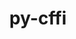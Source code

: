 ---
title: "py-cffi"
layout: cache
categories: [package, develop-2024-02-04]
meta: {"versions": ["1.15.1"], "compilers": ["apple-clang@=15.0.0", "cce@=15.0.1", "gcc@=11.1.0", "gcc@=11.4.0", "gcc@=7.3.1", "gcc@=7.5.0", "gcc@=9.4.0", "oneapi@=2024.0.0"], "oss": ["amzn2", "rhel8", "ubuntu18.04", "ubuntu20.04", "ubuntu22.04", "ventura"], "platforms": ["darwin", "linux"], "targets": ["aarch64", "neoverse_n1", "neoverse_v1", "neoverse_v2", "ppc64le", "x86_64_v3", "zen4"], "stacks": ["aws-isc", "aws-isc-aarch64", "data-vis-sdk", "e4s", "e4s-cray-rhel", "e4s-neoverse-v2", "e4s-neoverse_v1", "e4s-oneapi", "e4s-power", "ml-darwin-aarch64-mps", "ml-linux-x86_64-cpu", "ml-linux-x86_64-cuda", "ml-linux-x86_64-rocm", "radiuss", "root"], "num_specs": 25, "num_specs_by_stack": {"root": 25, "ml-darwin-aarch64-mps": 1, "aws-isc-aarch64": 2, "aws-isc": 1, "e4s-cray-rhel": 1, "radiuss": 1, "e4s-neoverse_v1": 3, "e4s-power": 3, "data-vis-sdk": 2, "e4s-neoverse-v2": 3, "e4s": 4, "ml-linux-x86_64-cuda": 1, "ml-linux-x86_64-rocm": 1, "ml-linux-x86_64-cpu": 1, "e4s-oneapi": 3}}
spec_details: [{"hash": "2pkv5d4fqcv4hvfocllq7kcxgzncxrn5", "compiler": "apple-clang@=15.0.0", "versions": ["1.15.1"], "os": "ventura", "platform": "darwin", "target": "aarch64", "variants": ["build_system=python_pip"], "stacks": ["root", "ml-darwin-aarch64-mps"], "size": "-", "tarball": "https://binaries.spack.io/develop-2024-02-04/build_cache/darwin-ventura-aarch64/apple-clang-15.0.0/py-cffi-1.15.1/darwin-ventura-aarch64-apple-clang-15.0.0-py-cffi-1.15.1-2pkv5d4fqcv4hvfocllq7kcxgzncxrn5.spack"}, {"hash": "xvcmcbz5k3av6ladqgoy6qv4rts26pov", "compiler": "gcc@=7.3.1", "versions": ["1.15.1"], "os": "amzn2", "platform": "linux", "target": "aarch64", "variants": ["build_system=python_pip"], "stacks": ["aws-isc-aarch64", "root"], "size": "-", "tarball": "https://binaries.spack.io/develop-2024-02-04/build_cache/linux-amzn2-aarch64/gcc-7.3.1/py-cffi-1.15.1/linux-amzn2-aarch64-gcc-7.3.1-py-cffi-1.15.1-xvcmcbz5k3av6ladqgoy6qv4rts26pov.spack"}, {"hash": "dzlulyhrbwcaoegyyt2zlmtm2rbi7lro", "compiler": "gcc@=7.3.1", "versions": ["1.15.1"], "os": "amzn2", "platform": "linux", "target": "neoverse_n1", "variants": ["build_system=python_pip"], "stacks": ["aws-isc-aarch64", "root"], "size": "-", "tarball": "https://binaries.spack.io/develop-2024-02-04/build_cache/linux-amzn2-neoverse_n1/gcc-7.3.1/py-cffi-1.15.1/linux-amzn2-neoverse_n1-gcc-7.3.1-py-cffi-1.15.1-dzlulyhrbwcaoegyyt2zlmtm2rbi7lro.spack"}, {"hash": "aqazoancgzt3hilm36eb7p6s7wolfebe", "compiler": "gcc@=7.3.1", "versions": ["1.15.1"], "os": "amzn2", "platform": "linux", "target": "x86_64_v3", "variants": ["build_system=python_pip"], "stacks": ["aws-isc", "root"], "size": "-", "tarball": "https://binaries.spack.io/develop-2024-02-04/build_cache/linux-amzn2-x86_64_v3/gcc-7.3.1/py-cffi-1.15.1/linux-amzn2-x86_64_v3-gcc-7.3.1-py-cffi-1.15.1-aqazoancgzt3hilm36eb7p6s7wolfebe.spack"}, {"hash": "of24llzxpiok43awrg44y5ytecgqamp2", "compiler": "cce@=15.0.1", "versions": ["1.15.1"], "os": "rhel8", "platform": "linux", "target": "zen4", "variants": ["build_system=python_pip"], "stacks": ["e4s-cray-rhel", "root"], "size": "-", "tarball": "https://binaries.spack.io/develop-2024-02-04/build_cache/linux-rhel8-zen4/cce-15.0.1/py-cffi-1.15.1/linux-rhel8-zen4-cce-15.0.1-py-cffi-1.15.1-of24llzxpiok43awrg44y5ytecgqamp2.spack"}, {"hash": "qv6qpdo6ebjw5pkqcl37u55yuwk35c37", "compiler": "gcc@=7.5.0", "versions": ["1.15.1"], "os": "ubuntu18.04", "platform": "linux", "target": "x86_64_v3", "variants": ["build_system=python_pip"], "stacks": ["root", "radiuss"], "size": "-", "tarball": "https://binaries.spack.io/develop-2024-02-04/build_cache/linux-ubuntu18.04-x86_64_v3/gcc-7.5.0/py-cffi-1.15.1/linux-ubuntu18.04-x86_64_v3-gcc-7.5.0-py-cffi-1.15.1-qv6qpdo6ebjw5pkqcl37u55yuwk35c37.spack"}, {"hash": "kszud7lzjqbwxfmp3qb2rpxshlmalm6f", "compiler": "gcc@=11.4.0", "versions": ["1.15.1"], "os": "ubuntu20.04", "platform": "linux", "target": "neoverse_v1", "variants": ["build_system=python_pip"], "stacks": ["e4s-neoverse_v1", "root"], "size": "-", "tarball": "https://binaries.spack.io/develop-2024-02-04/build_cache/linux-ubuntu20.04-neoverse_v1/gcc-11.4.0/py-cffi-1.15.1/linux-ubuntu20.04-neoverse_v1-gcc-11.4.0-py-cffi-1.15.1-kszud7lzjqbwxfmp3qb2rpxshlmalm6f.spack"}, {"hash": "zw52cjnvy4vzx32x5kgoij45g63adfxf", "compiler": "gcc@=11.4.0", "versions": ["1.15.1"], "os": "ubuntu20.04", "platform": "linux", "target": "neoverse_v1", "variants": ["build_system=python_pip"], "stacks": ["e4s-neoverse_v1", "root"], "size": "-", "tarball": "https://binaries.spack.io/develop-2024-02-04/build_cache/linux-ubuntu20.04-neoverse_v1/gcc-11.4.0/py-cffi-1.15.1/linux-ubuntu20.04-neoverse_v1-gcc-11.4.0-py-cffi-1.15.1-zw52cjnvy4vzx32x5kgoij45g63adfxf.spack"}, {"hash": "lqih6vsz7llrl4tjp77praodhtm4l7r6", "compiler": "gcc@=11.4.0", "versions": ["1.15.1"], "os": "ubuntu20.04", "platform": "linux", "target": "neoverse_v1", "variants": ["build_system=python_pip"], "stacks": ["e4s-neoverse_v1", "root"], "size": "-", "tarball": "https://binaries.spack.io/develop-2024-02-04/build_cache/linux-ubuntu20.04-neoverse_v1/gcc-11.4.0/py-cffi-1.15.1/linux-ubuntu20.04-neoverse_v1-gcc-11.4.0-py-cffi-1.15.1-lqih6vsz7llrl4tjp77praodhtm4l7r6.spack"}, {"hash": "sklur7uhtoegei6pdrr7lzwhl7drixeh", "compiler": "gcc@=9.4.0", "versions": ["1.15.1"], "os": "ubuntu20.04", "platform": "linux", "target": "ppc64le", "variants": ["build_system=python_pip"], "stacks": ["e4s-power", "root"], "size": "-", "tarball": "https://binaries.spack.io/develop-2024-02-04/build_cache/linux-ubuntu20.04-ppc64le/gcc-9.4.0/py-cffi-1.15.1/linux-ubuntu20.04-ppc64le-gcc-9.4.0-py-cffi-1.15.1-sklur7uhtoegei6pdrr7lzwhl7drixeh.spack"}, {"hash": "ami5wquecghmjwbh466b6yu7et47isv3", "compiler": "gcc@=9.4.0", "versions": ["1.15.1"], "os": "ubuntu20.04", "platform": "linux", "target": "ppc64le", "variants": ["build_system=python_pip"], "stacks": ["e4s-power", "root"], "size": "-", "tarball": "https://binaries.spack.io/develop-2024-02-04/build_cache/linux-ubuntu20.04-ppc64le/gcc-9.4.0/py-cffi-1.15.1/linux-ubuntu20.04-ppc64le-gcc-9.4.0-py-cffi-1.15.1-ami5wquecghmjwbh466b6yu7et47isv3.spack"}, {"hash": "4b2n7y7vbvkdouk43crvsztbkbsuz4cw", "compiler": "gcc@=9.4.0", "versions": ["1.15.1"], "os": "ubuntu20.04", "platform": "linux", "target": "ppc64le", "variants": ["build_system=python_pip"], "stacks": ["e4s-power", "root"], "size": "-", "tarball": "https://binaries.spack.io/develop-2024-02-04/build_cache/linux-ubuntu20.04-ppc64le/gcc-9.4.0/py-cffi-1.15.1/linux-ubuntu20.04-ppc64le-gcc-9.4.0-py-cffi-1.15.1-4b2n7y7vbvkdouk43crvsztbkbsuz4cw.spack"}, {"hash": "x4zvrn62amadv6jtswnm5ldaudbngizl", "compiler": "gcc@=11.1.0", "versions": ["1.15.1"], "os": "ubuntu20.04", "platform": "linux", "target": "x86_64_v3", "variants": ["build_system=python_pip"], "stacks": ["data-vis-sdk", "root"], "size": "-", "tarball": "https://binaries.spack.io/develop-2024-02-04/build_cache/linux-ubuntu20.04-x86_64_v3/gcc-11.1.0/py-cffi-1.15.1/linux-ubuntu20.04-x86_64_v3-gcc-11.1.0-py-cffi-1.15.1-x4zvrn62amadv6jtswnm5ldaudbngizl.spack"}, {"hash": "5yghp7h4qlxjwmdvqkjiebcql2jdn4bm", "compiler": "gcc@=11.1.0", "versions": ["1.15.1"], "os": "ubuntu20.04", "platform": "linux", "target": "x86_64_v3", "variants": ["build_system=python_pip"], "stacks": ["data-vis-sdk", "root"], "size": "-", "tarball": "https://binaries.spack.io/develop-2024-02-04/build_cache/linux-ubuntu20.04-x86_64_v3/gcc-11.1.0/py-cffi-1.15.1/linux-ubuntu20.04-x86_64_v3-gcc-11.1.0-py-cffi-1.15.1-5yghp7h4qlxjwmdvqkjiebcql2jdn4bm.spack"}, {"hash": "zpfxc6iu4p6s532nqv6hnbx63cagbsm3", "compiler": "gcc@=11.4.0", "versions": ["1.15.1"], "os": "ubuntu22.04", "platform": "linux", "target": "neoverse_v2", "variants": ["build_system=python_pip"], "stacks": ["root", "e4s-neoverse-v2"], "size": "-", "tarball": "https://binaries.spack.io/develop-2024-02-04/build_cache/linux-ubuntu22.04-neoverse_v2/gcc-11.4.0/py-cffi-1.15.1/linux-ubuntu22.04-neoverse_v2-gcc-11.4.0-py-cffi-1.15.1-zpfxc6iu4p6s532nqv6hnbx63cagbsm3.spack"}, {"hash": "4q3neqi7whqpkygxhrre7wcmpznml6lp", "compiler": "gcc@=11.4.0", "versions": ["1.15.1"], "os": "ubuntu20.04", "platform": "linux", "target": "x86_64_v3", "variants": ["build_system=python_pip"], "stacks": ["e4s", "root"], "size": "-", "tarball": "https://binaries.spack.io/develop-2024-02-04/build_cache/linux-ubuntu20.04-x86_64_v3/gcc-11.4.0/py-cffi-1.15.1/linux-ubuntu20.04-x86_64_v3-gcc-11.4.0-py-cffi-1.15.1-4q3neqi7whqpkygxhrre7wcmpznml6lp.spack"}, {"hash": "hx2hooi2hmhv2tzt2e67kyple5g4yu23", "compiler": "gcc@=11.4.0", "versions": ["1.15.1"], "os": "ubuntu20.04", "platform": "linux", "target": "x86_64_v3", "variants": ["build_system=python_pip"], "stacks": ["e4s", "root"], "size": "-", "tarball": "https://binaries.spack.io/develop-2024-02-04/build_cache/linux-ubuntu20.04-x86_64_v3/gcc-11.4.0/py-cffi-1.15.1/linux-ubuntu20.04-x86_64_v3-gcc-11.4.0-py-cffi-1.15.1-hx2hooi2hmhv2tzt2e67kyple5g4yu23.spack"}, {"hash": "zccseg2refessv6qb25zpouyh7n36l7q", "compiler": "gcc@=11.4.0", "versions": ["1.15.1"], "os": "ubuntu20.04", "platform": "linux", "target": "x86_64_v3", "variants": ["build_system=python_pip"], "stacks": ["e4s", "root"], "size": "-", "tarball": "https://binaries.spack.io/develop-2024-02-04/build_cache/linux-ubuntu20.04-x86_64_v3/gcc-11.4.0/py-cffi-1.15.1/linux-ubuntu20.04-x86_64_v3-gcc-11.4.0-py-cffi-1.15.1-zccseg2refessv6qb25zpouyh7n36l7q.spack"}, {"hash": "aphggnm4qgcsx3ej3pbrnft6c5dfsnhj", "compiler": "gcc@=11.4.0", "versions": ["1.15.1"], "os": "ubuntu20.04", "platform": "linux", "target": "x86_64_v3", "variants": ["build_system=python_pip"], "stacks": ["e4s", "root"], "size": "-", "tarball": "https://binaries.spack.io/develop-2024-02-04/build_cache/linux-ubuntu20.04-x86_64_v3/gcc-11.4.0/py-cffi-1.15.1/linux-ubuntu20.04-x86_64_v3-gcc-11.4.0-py-cffi-1.15.1-aphggnm4qgcsx3ej3pbrnft6c5dfsnhj.spack"}, {"hash": "j32tru5ytocvxmzurmohwlxepgrkcjoo", "compiler": "gcc@=11.4.0", "versions": ["1.15.1"], "os": "ubuntu22.04", "platform": "linux", "target": "neoverse_v2", "variants": ["build_system=python_pip"], "stacks": ["root", "e4s-neoverse-v2"], "size": "-", "tarball": "https://binaries.spack.io/develop-2024-02-04/build_cache/linux-ubuntu22.04-neoverse_v2/gcc-11.4.0/py-cffi-1.15.1/linux-ubuntu22.04-neoverse_v2-gcc-11.4.0-py-cffi-1.15.1-j32tru5ytocvxmzurmohwlxepgrkcjoo.spack"}, {"hash": "lfy76fkoung54sf2uje3an2h5f3zfbma", "compiler": "gcc@=11.4.0", "versions": ["1.15.1"], "os": "ubuntu22.04", "platform": "linux", "target": "neoverse_v2", "variants": ["build_system=python_pip"], "stacks": ["root", "e4s-neoverse-v2"], "size": "-", "tarball": "https://binaries.spack.io/develop-2024-02-04/build_cache/linux-ubuntu22.04-neoverse_v2/gcc-11.4.0/py-cffi-1.15.1/linux-ubuntu22.04-neoverse_v2-gcc-11.4.0-py-cffi-1.15.1-lfy76fkoung54sf2uje3an2h5f3zfbma.spack"}, {"hash": "otvfijwx5ca5sjnlf6sbmnyusgjefpmj", "compiler": "gcc@=11.4.0", "versions": ["1.15.1"], "os": "ubuntu22.04", "platform": "linux", "target": "x86_64_v3", "variants": ["build_system=python_pip"], "stacks": ["ml-linux-x86_64-cuda", "ml-linux-x86_64-rocm", "root", "ml-linux-x86_64-cpu"], "size": "-", "tarball": "https://binaries.spack.io/develop-2024-02-04/build_cache/linux-ubuntu22.04-x86_64_v3/gcc-11.4.0/py-cffi-1.15.1/linux-ubuntu22.04-x86_64_v3-gcc-11.4.0-py-cffi-1.15.1-otvfijwx5ca5sjnlf6sbmnyusgjefpmj.spack"}, {"hash": "rnsjfsbx3pfrbg43jrrv72cacbp5djqg", "compiler": "oneapi@=2024.0.0", "versions": ["1.15.1"], "os": "ubuntu22.04", "platform": "linux", "target": "x86_64_v3", "variants": ["build_system=python_pip"], "stacks": ["e4s-oneapi", "root"], "size": "-", "tarball": "https://binaries.spack.io/develop-2024-02-04/build_cache/linux-ubuntu22.04-x86_64_v3/oneapi-2024.0.0/py-cffi-1.15.1/linux-ubuntu22.04-x86_64_v3-oneapi-2024.0.0-py-cffi-1.15.1-rnsjfsbx3pfrbg43jrrv72cacbp5djqg.spack"}, {"hash": "bpg5szry3ympu3mvsnfeobfnbt2khk27", "compiler": "oneapi@=2024.0.0", "versions": ["1.15.1"], "os": "ubuntu22.04", "platform": "linux", "target": "x86_64_v3", "variants": ["build_system=python_pip"], "stacks": ["e4s-oneapi", "root"], "size": "-", "tarball": "https://binaries.spack.io/develop-2024-02-04/build_cache/linux-ubuntu22.04-x86_64_v3/oneapi-2024.0.0/py-cffi-1.15.1/linux-ubuntu22.04-x86_64_v3-oneapi-2024.0.0-py-cffi-1.15.1-bpg5szry3ympu3mvsnfeobfnbt2khk27.spack"}, {"hash": "vqrww7f2broe5tln3toqojfvq6i3csun", "compiler": "oneapi@=2024.0.0", "versions": ["1.15.1"], "os": "ubuntu22.04", "platform": "linux", "target": "x86_64_v3", "variants": ["build_system=python_pip"], "stacks": ["e4s-oneapi", "root"], "size": "-", "tarball": "https://binaries.spack.io/develop-2024-02-04/build_cache/linux-ubuntu22.04-x86_64_v3/oneapi-2024.0.0/py-cffi-1.15.1/linux-ubuntu22.04-x86_64_v3-oneapi-2024.0.0-py-cffi-1.15.1-vqrww7f2broe5tln3toqojfvq6i3csun.spack"}]
---